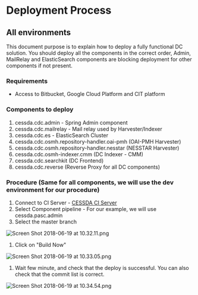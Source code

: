 # Deployment Process

## All environments

This document purpose is to explain how to deploy a fully functional DC solution.
You should deploy all the components in the correct order, Admin, MailRelay and ElasticSearch components are blocking deployment for other components if not present.

### Requirements

- Access to Bitbucket, Google Cloud Platform and CIT platform

### Components to deploy

1. cessda.cdc.admin - Spring Admin component
2. cessda.cdc.mailrelay - Mail relay used by Harvester/Indexer
3. cessda.cdc.es - ElasticSearch Cluster
4. cessda.cdc.osmh.repository-handler.oai-pmh (OAI-PMH Harvester)
5. cessda.cdc.osmh.repository-handler.nesstar (NESSTAR Harvester)
6. cessda.cdc.osmh-indexer.cmm (DC Indexer - CMM)
7. cessda.cdc.searchkit (DC Frontend)
8. cessda.cdc.reverse (Reverse Proxy for all DC components)

### Procedure (Same for all components, we will use the dev environment for our procedure)

1. Connect to CI Server - [CESSDA CI Server](https://jenkins.cessda.eu)
1. Select Component pipeline - For our example, we will use cessda.pasc.admin
1. Select the master branch

![Screen Shot 2018-06-19 at 10.32.11.png](https://bitbucket.org/repo/oLgpneG/images/906901221-Screen%20Shot%202018-06-19%20at%2010.32.11.png)

1. Click on "Build Now"

![Screen Shot 2018-06-19 at 10.33.05.png](https://bitbucket.org/repo/oLgpneG/images/337565825-Screen%20Shot%202018-06-19%20at%2010.33.05.png)

1. Wait few minute, and check that the deploy is successful. You can also check that the commit list is correct.

![Screen Shot 2018-06-19 at 10.34.54.png](https://bitbucket.org/repo/oLgpneG/images/3652916872-Screen%20Shot%202018-06-19%20at%2010.34.54.png)
